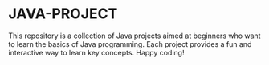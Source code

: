 # JAVA-PROJECT
This repository is a collection of Java projects aimed at beginners who want to learn the basics of Java programming. Each project provides a fun and interactive way to learn key concepts.  Happy coding!
